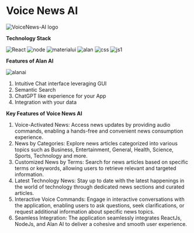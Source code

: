 # Voice News AI

![VoiceNews-AI logo](https://github.com/Swetha5021/VoiceNews-AI/assets/110710815/7ce5b4b6-26bf-48ac-999e-b7c81806ebd7)

**Technology Stack**

![React](https://github.com/Swetha5021/VoiceNews-AI/assets/110710815/b6b4c157-e807-4b28-af6b-9014255190ba)      ![node](https://github.com/Swetha5021/VoiceNews-AI/assets/110710815/694543be-b36f-4ba2-8a47-ceead1a27819)      ![materialui](https://github.com/Swetha5021/VoiceNews-AI/assets/110710815/7dcdeee9-509b-49c7-a323-3fc4a6eea0cb)      ![alan](https://github.com/Swetha5021/VoiceNews-AI/assets/110710815/d0eb40b0-d229-436c-a35f-3fc227104134)      ![css](https://github.com/Swetha5021/VoiceNews-AI/assets/110710815/8b556b19-35a6-4d66-af12-df9516328f17)         ![js1](https://github.com/Swetha5021/VoiceNews-AI/assets/110710815/196e0d4c-c3d2-4916-9758-f696758c9db7)

**Features of Alan AI**
 
![alanai](https://github.com/Swetha5021/VoiceNews-AI/assets/110710815/033889cd-b401-4dee-a41f-ad42bbed8603)


1. Intuitive Chat interface leveraging GUI
2. Semantic Search
3. ChatGPT like experience for your App
4. Integration with your data

**Key Features of Voice News AI**

1. Voice-Activated News: Access news updates by providing audio commands, enabling a hands-free and convenient news consumption experience.
2. News by Categories: Explore news articles categorized into various topics such as Business, Entertainment, General, Health, Science, Sports, Technology and more.
3. Customized News by Terms: Search for news articles based on specific terms or keywords, allowing users to retrieve relevant and targeted information.
4. Latest Technology News: Stay up to date with the latest happenings in the world of technology through dedicated news sections and curated articles.
5. Interactive Voice Commands: Engage in interactive conversations with the application, enabling users to ask questions, seek clarifications, or request additional information about specific news topics.
6. Seamless Integration: The application seamlessly integrates ReactJs, NodeJs, and Alan AI to deliver a cohesive and smooth user experience.





